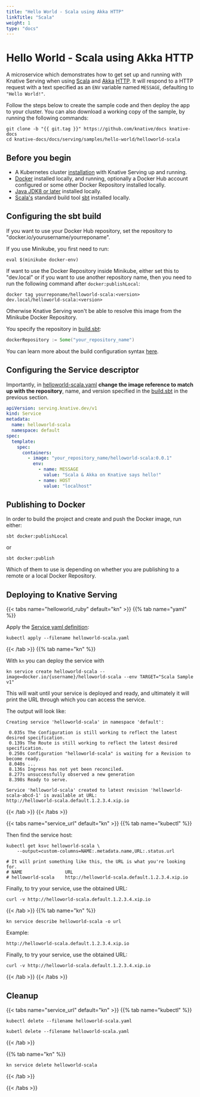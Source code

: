 ```yaml
---
title: "Hello World - Scala using Akka HTTP"
linkTitle: "Scala"
weight: 1
type: "docs"
---
```


# Hello World - Scala using Akka HTTP

A microservice which demonstrates how to get set up and running with Knative
Serving when using [Scala](https://scala-lang.org/) and [Akka](https://akka.io/)
[HTTP](https://doc.akka.io/docs/akka-http/current/). It will respond to a HTTP
request with a text specified as an `ENV` variable named `MESSAGE`, defaulting
to `"Hello World!"`.

Follow the steps below to create the sample code and then deploy the app to your
cluster. You can also download a working copy of the sample, by running the
following commands:

```shell
git clone -b "{{ git.tag }}" https://github.com/knative/docs knative-docs
cd knative-docs/docs/serving/samples/hello-world/helloworld-scala
```

## Before you begin

- A Kubernetes cluster [installation](../../../../install/README.md) with
  Knative Serving up and running.
- [Docker](https://www.docker.com) installed locally, and running, optionally a
  Docker Hub account configured or some other Docker Repository installed
  locally.
- [Java JDK8 or later](https://adoptopenjdk.net/installation.html) installed
  locally.
- [Scala's](https://scala-lang.org/) standard build tool
  [sbt](https://www.scala-sbt.org/) installed locally.

## Configuring the sbt build

If you want to use your Docker Hub repository, set the repository to
"docker.io/yourusername/yourreponame".

If you use Minikube, you first need to run:

```shell
eval $(minikube docker-env)
```

If want to use the Docker Repository inside Minikube, either set this to
"dev.local" or if you want to use another repository name, then you need to run
the following command after `docker:publishLocal`:

```shell
docker tag yourreponame/helloworld-scala:<version> dev.local/helloworld-scala:<version>
```

Otherwise Knative Serving won't be able to resolve this image from the Minikube
Docker Repository.

You specify the repository in [build.sbt](./build.sbt):

```scala
dockerRepository := Some("your_repository_name")
```

You can learn more about the build configuration syntax
[here](https://www.scala-sbt.org/1.x/docs/Basic-Def.html).

## Configuring the Service descriptor

Importantly, in [helloworld-scala.yaml](./helloworld-scala.yaml) **change the
image reference to match up with the repository**, name, and version specified
in the [build.sbt](./build.sbt) in the previous section.

```yaml
apiVersion: serving.knative.dev/v1
kind: Service
metadata:
  name: helloworld-scala
  namespace: default
spec:
  template:
    spec:
      containers:
        - image: "your_repository_name/helloworld-scala:0.0.1"
          env:
            - name: MESSAGE
              value: "Scala & Akka on Knative says hello!"
            - name: HOST
              value: "localhost"
```

## Publishing to Docker

In order to build the project and create and push the Docker image, run either:

```shell
sbt docker:publishLocal
```

or

```shell
sbt docker:publish
```

Which of them to use is depending on whether you are publishing to a remote or a
local Docker Repository.

## Deploying to Knative Serving

{{< tabs name="helloworld_ruby" default="kn" >}}
{{% tab name="yaml" %}}

Apply the [Service yaml definition](./helloworld-scala.yaml):

```shell
kubectl apply --filename helloworld-scala.yaml
```

 {{< /tab >}}
 {{% tab name="kn" %}}

 With `kn` you can deploy the service with

   ```shell
   kn service create helloworld-scala --image=docker.io/{username}/helloworld-scala --env TARGET="Scala Sample v1"
   ```

   This will wait until your service is deployed and ready, and ultimately it will print the URL through which you can access the service.

   The output will look like:

   ```
   Creating service 'helloworld-scala' in namespace 'default':

    0.035s The Configuration is still working to reflect the latest desired specification.
    0.139s The Route is still working to reflect the latest desired specification.
    0.250s Configuration "helloworld-scala" is waiting for a Revision to become ready.
    8.040s ...
    8.136s Ingress has not yet been reconciled.
    8.277s unsuccessfully observed a new generation
    8.398s Ready to serve.

  Service 'helloworld-scala' created to latest revision 'helloworld-scala-abcd-1' is available at URL:
  http://helloworld-scala.default.1.2.3.4.xip.io
  ```

{{< /tab >}}
{{< /tabs >}}

{{< tabs name="service_url" default="kn" >}}
{{% tab name="kubectl" %}}

Then find the service host:

```shell
kubectl get ksvc helloworld-scala \
    --output=custom-columns=NAME:.metadata.name,URL:.status.url

# It will print something like this, the URL is what you're looking for.
# NAME                URL
# helloworld-scala    http://helloworld-scala.default.1.2.3.4.xip.io
```

Finally, to try your service, use the obtained URL:

```shell
curl -v http://helloworld-scala.default.1.2.3.4.xip.io
```

{{< /tab >}}
{{% tab name="kn" %}}

   ```shell
   kn service describe helloworld-scala -o url
   ```

   Example:

   ```shell
   http://helloworld-scala.default.1.2.3.4.xip.io
   ```

Finally, to try your service, use the obtained URL:

```shell
curl -v http://helloworld-scala.default.1.2.3.4.xip.io
```

{{< /tab >}}
{{< /tabs >}}

## Cleanup

{{< tabs name="service_url" default="kn" >}}
{{% tab name="kubectl" %}}

```shell
kubectl delete --filename helloworld-scala.yaml
```

```
kubetl delete --filename helloworld-scala.yaml
```
{{< /tab >}}

{{% tab name="kn" %}}

```shell
kn service delete helloworld-scala
```

{{< /tab >}}

{{< /tabs >}}
